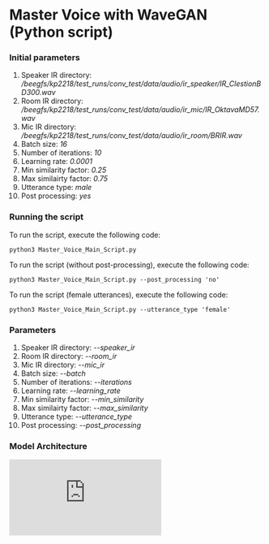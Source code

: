 # Master Voice with WaveGAN (Python script)

### Initial parameters
1. Speaker IR directory: _/beegfs/kp2218/test_runs/conv_test/data/audio/ir_speaker/IR_ClestionBD300.wav_
2. Room IR directory: _/beegfs/kp2218/test_runs/conv_test/data/audio/ir_mic/IR_OktavaMD57.wav_
3. Mic IR directory: _/beegfs/kp2218/test_runs/conv_test/data/audio/ir_room/BRIR.wav_
4. Batch size: _16_
5. Number of iterations: _10_
6. Learning rate: _0.0001_
7. Min similarity factor: _0.25_
8. Max similairty factor: _0.75_
9. Utterance type: _male_
10. Post processing: _yes_

### Running the script
To run the script, execute the following code:
```
python3 Master_Voice_Main_Script.py
```

To run the script (without post-processing), execute the following code:
```
python3 Master_Voice_Main_Script.py --post_processing 'no'
```

To run the script (female utterances), execute the following code:
```
python3 Master_Voice_Main_Script.py --utterance_type 'female'
```

### Parameters
1. Speaker IR directory: _--speaker_ir_
2. Room IR directory: _--room_ir_
3. Mic IR directory: _--mic_ir_
4. Batch size: _--batch_
5. Number of iterations: _--iterations_
6. Learning rate: _--learning_rate_
7. Min similarity factor: _--min_similarity_
8. Max similairty factor: _--max_similarity_
9. Utterance type: _--utterance_type_
10. Post processing: _--post_processing_

### Model Architecture
![Alt text](https://github.com/mirkomarras/mastervoices/blob/master/Master_Voice_with_WaveGAN/helper.py?raw=true "Model Summary")
